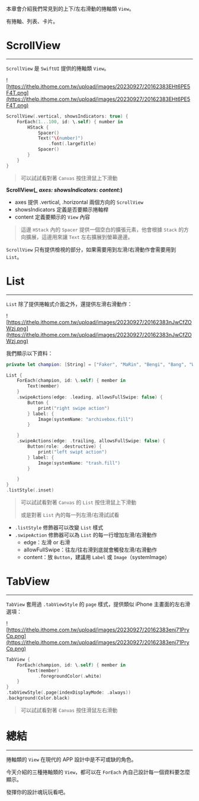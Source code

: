 本章會介紹我們常見到的上下/左右滑動的捲軸類 `View`。

有捲軸、列表、卡片。

# ScrollView
---

`ScrollView` 是 `SwiftUI` 提供的捲軸類 `View`。

![https://ithelp.ithome.com.tw/upload/images/20230927/20162383EHt6PE5F4T.png](https://ithelp.ithome.com.tw/upload/images/20230927/20162383EHt6PE5F4T.png)

```swift
ScrollView(.vertical, showsIndicators: true) {
    ForEach(1...100, id: \.self) { number in
        HStack {
            Spacer()
            Text("\(number)")
                .font(.largeTitle)
            Spacer()
        }
    }
}
```

> 可以試試看對著 `Canvas` 按住滑鼠上下滑動

**ScrollView(*_ axes: showsIndicators: content:*)**
- axes 提供 .vertical, .horizontal 兩個方向的 `ScrollView`
- showsIndicators 定義是否要顯示捲軸桿 
- content 定義要顯示的 `View` 內容

> 這邊 `HStack` 內的 `Spacer` 提供一個空白的擴張元素，他會根據 `Stack` 的方向擴展，這邊用來讓 `Text` 左右擴展到螢幕邊邊。

`ScrollView` 只有提供檢視的部分，如果需要用到左滑/右滑動作會需要用到 `List`。

# List
---

`List` 除了提供捲軸式介面之外，還提供左滑右滑動作：

![https://ithelp.ithome.com.tw/upload/images/20230927/20162383nJwCfZOWzj.png](https://ithelp.ithome.com.tw/upload/images/20230927/20162383nJwCfZOWzj.png)

我們顯示以下資料：
```swift
private let champion: [String] = ["Faker", "MaRin", "Bengi", "Bang", "Wolf", "kkOma"]
```

```swift
List {
    ForEach(champion, id: \.self) { member in
        Text(member)
    }
    .swipeActions(edge: .leading, allowsFullSwipe: false) {
        Button {
            print("right swipe action")
        } label: {
            Image(systemName: "archivebox.fill")
        }

    }
    .swipeActions(edge: .trailing, allowsFullSwipe: false) {
        Button(role: .destructive) {
            print("left swipt action")
        } label: {
            Image(systemName: "trash.fill")
        }

    }
}
.listStyle(.inset)
```

> 可以試試看對著 `Canvas` 的 `List` 按住滑鼠上下滑動
>
> 或是對著 `List` 內的每一列左滑/右滑試試看

- `.listStyle` 修飾器可以改變 `List` 樣式
- `.swipeAction` 修飾器可以為 `List` 的每一行增加左滑/右滑動作
    - edge：左滑 or 右滑
    - allowFullSwipe：往左/往右滑到底就會觸發左滑/右滑動作
    - content：放 `Button`，建議用 `Label` 或 `Image`（systemImage）

# TabView
---

`TabView` 套用過 `.tabViewStyle` 的 `page` 樣式，提供類似 iPhone 主畫面的左右滑選項：

![https://ithelp.ithome.com.tw/upload/images/20230927/20162383enj71PryCp.png](https://ithelp.ithome.com.tw/upload/images/20230927/20162383enj71PryCp.png)

```swift
TabView {
    ForEach(champion, id: \.self) { member in
        Text(member)
            .foregroundColor(.white)
    }
}
.tabViewStyle(.page(indexDisplayMode: .always))
.background(Color.black)
```

> 可以試試看對著 `Canvas` 按住滑鼠左右滑動

# 總結
---
捲軸類的 `View` 在現代的 APP 設計中是不可或缺的角色。

今天介紹的三種捲軸類的 `View`，都可以在 `ForEach` 內自己設計每一個資料要怎麼顯示。

發揮你的設計魂玩玩看吧。
